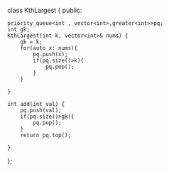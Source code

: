 class KthLargest {
public:
    
    priority_queue<int , vector<int>,greater<int>>pq;
    int gk;
    KthLargest(int k, vector<int>& nums) {
        gk = k;
        for(auto x: nums){
            pq.push(x);
            if(pq.size()>k){
                pq.pop();
            }
        }
        
    }
    
    int add(int val) {
        pq.push(val);
        if(pq.size()>gk){
            pq.pop();
        }
        return pq.top();
        
    }
};
